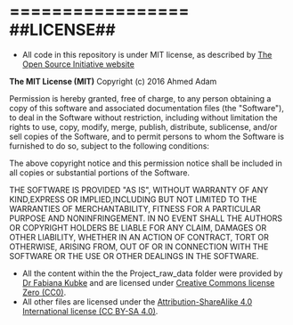 =================
##LICENSE##
=================
* All code in this repository is under MIT license, as described by [The Open Source Initiative website](https://opensource.org/licenses/MIT) 

**The MIT License (MIT)**
Copyright (c) 2016 Ahmed Adam

Permission is hereby granted, free of charge, to any person obtaining a copy of this software and associated documentation 
files (the "Software"), to deal in the Software without restriction, including without limitation the rights to use,
copy, modify, merge, publish, distribute, sublicense, and/or sell copies of the Software, and to permit persons to whom
the Software is furnished to do so, subject to the following conditions:

The above copyright notice and this permission notice shall be included in all copies or substantial portions of the Software.

THE SOFTWARE IS PROVIDED "AS IS", WITHOUT WARRANTY OF ANY KIND,EXPRESS OR IMPLIED,INCLUDING BUT NOT LIMITED TO THE WARRANTIES 
OF MERCHANTABILITY, FITNESS FOR A PARTICULAR PURPOSE AND NONINFRINGEMENT. IN NO EVENT SHALL THE AUTHORS OR COPYRIGHT HOLDERS
BE LIABLE FOR ANY CLAIM, DAMAGES OR OTHER LIABILITY, WHETHER IN AN ACTION OF CONTRACT, TORT OR OTHERWISE, ARISING FROM,
OUT OF OR IN CONNECTION WITH THE SOFTWARE OR THE USE OR OTHER DEALINGS IN THE SOFTWARE.

* All the content within the the Project_raw_data folder were provided by [Dr Fabiana Kubke](https://unidirectory.auckland.ac.nz/profile/f-kubke)
and are licensed under [Creative Commons license Zero (CC0)](https://creativecommons.org/publicdomain/zero/1.0/). 
* All other files are licensed under the [Attribution-ShareAlike 4.0 International license (CC BY-SA 4.0)](https://creativecommons.org/licenses/by-sa/4.0/). 

